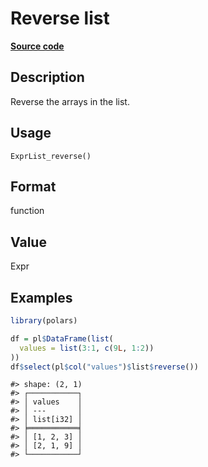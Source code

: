 
# Reverse list

[**Source code**](https://github.com/pola-rs/r-polars/tree/0580dbe189881934960c63979bf59fc3448a21dc/R/expr__list.R#L93)

## Description

Reverse the arrays in the list.

## Usage

<pre><code class='language-R'>ExprList_reverse()
</code></pre>

## Format

function

## Value

Expr

## Examples

``` r
library(polars)

df = pl$DataFrame(list(
  values = list(3:1, c(9L, 1:2))
))
df$select(pl$col("values")$list$reverse())
```

    #> shape: (2, 1)
    #> ┌───────────┐
    #> │ values    │
    #> │ ---       │
    #> │ list[i32] │
    #> ╞═══════════╡
    #> │ [1, 2, 3] │
    #> │ [2, 1, 9] │
    #> └───────────┘
